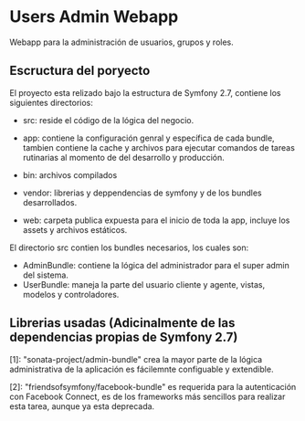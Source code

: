 Users Admin Webapp
========================

Webapp para la administración de usuarios, grupos y roles.


Escructura del poryecto
------------------------

El proyecto esta relizado bajo la estructura de Symfony 2.7, contiene los siguientes directorios:

  * src: reside el código de la lógica del negocio.

  * app: contiene la configuración genral y específica de cada bundle, tambien contiene la cache
  y archivos para ejecutar comandos de tareas rutinarias al momento de del desarrollo y producción.

  * bin: archivos compilados

  * vendor: librerias y deppendencias de symfony y de los bundles desarrollados.

  * web: carpeta publica expuesta para el inicio de toda la app, incluye los assets y archivos estáticos.


El directorio src contien los bundles necesarios, los cuales son:
  * AdminBundle: contiene la lógica del administrador para el super admin del sistema.
  * UserBundle: maneja la parte del usuario cliente y agente, vistas, modelos y controladores.


Librerias usadas (Adicinalmente de las dependencias propias de Symfony 2.7)
----------------------------------------------------------------------------

[1]:  "sonata-project/admin-bundle" crea la mayor parte de la lógica administrativa de la aplicación
es fácilemnte configuable y extendible.

[2]:  "friendsofsymfony/facebook-bundle" es requerida para la autenticación con Facebook Connect,
es de los frameworks más sencillos para realizar esta tarea, aunque ya esta deprecada.

